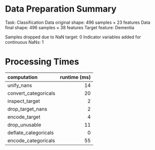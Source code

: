 # Data Preparation Summary

Task:                   Classification
Data original shape:    496 samples × 23 features
Data final shape:       496 samples × 38 features
Target feature:         Dementia

Samples dropped due to NaN target: 0
Indicator variables added for continuous NaNs: 1

# Processing Times

| computation          |   runtime (ms) |
|:---------------------|---------------:|
| unify_nans           |             14 |
| convert_categoricals |             20 |
| inspect_target       |              2 |
| drop_target_nans     |              2 |
| encode_target        |              4 |
| drop_unusable        |             11 |
| deflate_categoricals |              0 |
| encode_categoricals  |             55 |